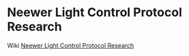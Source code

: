 # Neewer Light Control Protocol Research

Wiki [Neewer Light Control Protocol Research](https://github.com/keefo/NeewerLite/wiki/Neewer-Light-Control-Protocol-Research)
